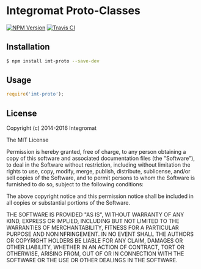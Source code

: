 # Integromat Proto-Classes

[![NPM Version][npm-image]][npm-url] [![Travis CI][travis-image]][travis-url]

## Installation

```sh
$ npm install imt-proto --save-dev
```

## Usage

```javascript
require('imt-proto');
```

## License

Copyright (c) 2014-2016 Integromat

The MIT License

Permission is hereby granted, free of charge, to any person obtaining a copy of this software and associated documentation files (the "Software"), to deal in the Software without restriction, including without limitation the rights to use, copy, modify, merge, publish, distribute, sublicense, and/or sell copies of the Software, and to permit persons to whom the Software is furnished to do so, subject to the following conditions:

The above copyright notice and this permission notice shall be included in all copies or substantial portions of the Software.

THE SOFTWARE IS PROVIDED "AS IS", WITHOUT WARRANTY OF ANY KIND, EXPRESS OR IMPLIED, INCLUDING BUT NOT LIMITED TO THE WARRANTIES OF MERCHANTABILITY, FITNESS FOR A PARTICULAR PURPOSE AND NONINFRINGEMENT. IN NO EVENT SHALL THE AUTHORS OR COPYRIGHT HOLDERS BE LIABLE FOR ANY CLAIM, DAMAGES OR OTHER LIABILITY, WHETHER IN AN ACTION OF CONTRACT, TORT OR OTHERWISE, ARISING FROM, OUT OF OR IN CONNECTION WITH THE SOFTWARE OR THE USE OR OTHER DEALINGS IN THE SOFTWARE.

[npm-image]: https://img.shields.io/npm/v/imt-proto.svg?style=flat-square
[npm-url]: https://www.npmjs.com/package/imt-proto
[travis-image]: https://img.shields.io/travis/integromat/imt-proto/master.svg?style=flat-square&label=unit
[travis-url]: https://travis-ci.org/integromat/imt-proto
